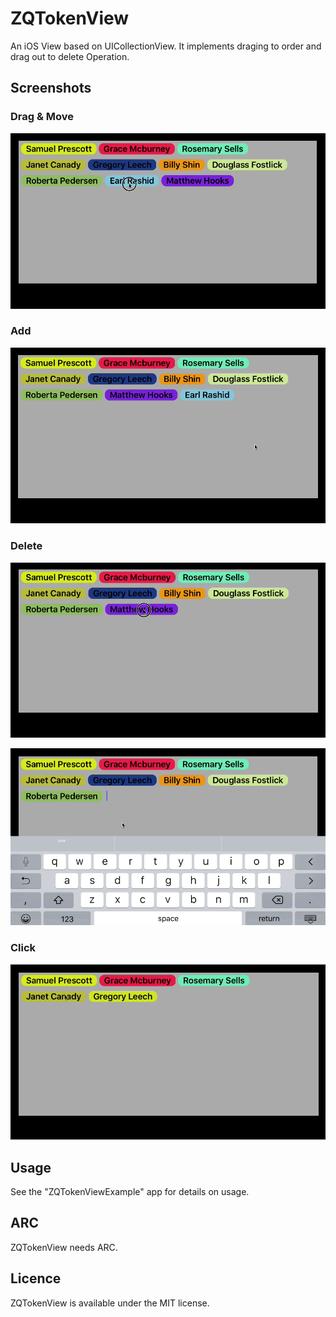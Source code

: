 # ZQTokenView

An iOS View based on UICollectionView. It implements draging to order and drag out to delete Operation.

## Screenshots

### Drag & Move

![](https://raw.githubusercontent.com/ZachQin/ZQTokenView/master/Screenshots/move.gif)

### Add

![](https://raw.githubusercontent.com/ZachQin/ZQTokenView/master/Screenshots/add.gif)

### Delete

![](https://raw.githubusercontent.com/ZachQin/ZQTokenView/master/Screenshots/delete.gif)

![](https://raw.githubusercontent.com/ZachQin/ZQTokenView/master/Screenshots/delete2.gif)

### Click

![](https://raw.githubusercontent.com/ZachQin/ZQTokenView/master/Screenshots/click.gif)

## Usage

See the "ZQTokenViewExample" app for details on usage.

## ARC

ZQTokenView needs ARC.

## Licence

ZQTokenView is available under the MIT license.